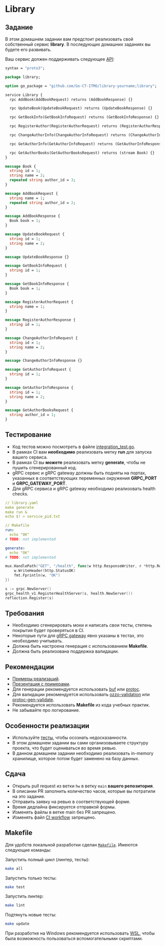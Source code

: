 # Library

## Задание
В этом домашнем задании вам предстоит реализовать свой собственный сервис **library**.
В последующих домашних заданиях вы будете его развивать.

Ваш сервис должен поддерживать следующее [API](./library.proto):

```protobuf
syntax = "proto3";

package library;

option go_package = "github.com/Go-CT-ITMO/library-yourname;library";

service Library {
  rpc AddBook(AddBookRequest) returns (AddBookResponse) {}

  rpc UpdateBook(UpdateBookRequest) returns (UpdateBookResponse) {}

  rpc GetBookInfo(GetBookInfoRequest) returns (GetBookInfoResponse) {}

  rpc RegisterAuthor(RegisterAuthorRequest) returns (RegisterAuthorResponse) {}

  rpc ChangeAuthorInfo(ChangeAuthorInfoRequest) returns (ChangeAuthorInfoResponse) {}

  rpc GetAuthorInfo(GetAuthorInfoRequest) returns (GetAuthorInfoResponse) {}

  rpc GetAuthorBooks(GetAuthorBooksRequest) returns (stream Book) {}
}

message Book {
  string id = 1;
  string name = 2;
  repeated string author_id = 3;
}

message AddBookRequest {
  string name = 1;
  repeated string author_id = 2;
}

message AddBookResponse {
  Book book = 1;
}

message UpdateBookRequest {
  string id = 1;
  string name = 2;
}

message UpdateBookResponse {}

message GetBookInfoRequest {
  string id = 1;
}

message GetBookInfoResponse {
  Book book = 1;
}

message RegisterAuthorRequest {
  string name = 1;
}

message RegisterAuthorResponse {
  string id = 1;
}

message ChangeAuthorInfoRequest {
  string id = 1;
  string name = 2;
}

message ChangeAuthorInfoResponse {}

message GetAuthorInfoRequest {
  string id = 1;
}

message GetAuthorInfoResponse {
  string id = 1;
  string name = 2;
}

message GetAuthorBooksRequest {
  string author_id = 1;
}
```

## Тестирование
* Код тестов можно посмотреть в файле [integration_test.go](./integration/integration_test.go).
* В рамках CI вам **необходимо** реализовать метку **run** для запуска вашего сервиса.
* В рамках CI вы **можете** реализовать метку **generate**, чтобы не пушить сгенерированный код.
* gRPC сервис и gRPC gateway должны быть подняты на портах, указанных в соответствующих переменных окружения **GRPC_PORT** и  **GRPC_GATEWAY_PORT**.
* Для gRPC сервиса и gRPC gateway необходимо реализовать health checks.

```yaml
// library.yaml
make generate
make run &
echo $! > service_pid.txt

// Makefile
run:
  echo "OK"
# TODO: not implemented

generate:
  echo "OK"
# TODO: not implemented
```

```go
mux.HandlePath("GET", "/health", func(w http.ResponseWriter, r *http.Request, pathParams map[string]string) {
    w.WriteHeader(http.StatusOK)
    fmt.Fprintln(w, "OK")
})

s := grpc.NewServer()
grpc_health_v1.RegisterHealthServer(s, health.NewServer())
reflection.Register(s)
```

## Требования
* Необходимо сгенерировать моки и написать свои тесты, степень покрытия будет проверяться в CI.
* Некоторые пути для [gRPC gateway](https://github.com/grpc-ecosystem/grpc-gateway) явно указаны в тестах, это необходимо учитывать.
* Должна быть настроена генерация с использованием **Makefile**.
* Должна быть реализована поддержка валидации.

## Рекомендации
* [Примеры реализаций](https://github.com/Go-CT-ITMO/lectures).
* [Презентация с примерами](https://docs.google.com/presentation/d/1OrPgiktRmxj6fzMUjSM8y3jmQZTMhV3fKSTHIf5WRLc/edit?usp=sharing).
* Для генерации рекомендуется использовать [buf](https://buf.build/explore) или [protoc](https://github.com/protocolbuffers/protobuf/releases).
* Для валидации рекомендуется использовать [ozzo-validation](https://github.com/go-ozzo/ozzo-validation) или [protoc-gen-validate](https://github.com/bufbuild/protoc-gen-validate).
* Рекомендуется использовать **Makefile** из кода учебных практик.
* Не забывайте про логирование.

## Особенности реализации
- Используйте [тесты](./integration/integration_test.go), чтобы осознать недосказанности.
- В этом домашнем задании вы сами организовываете структуру проекта, что будет оцениваться во время ревью.
- В данном домашнем задании необходимо реализовать in-memory хранилище, которое потом будет заменено на базу данных.

## Сдача
* Открыть pull request из ветки `hw` в ветку `main` **вашего репозитория**.
* В описании PR заполнить количество часов, которые вы потратили на это задание.
* Отправить заявку на ревью в соответствующей форме.
* Время дедлайна фиксируется отправкой формы.
* Изменять файлы в ветке main без PR запрещено.
* Изменять файл [CI workflow](./.github/workflows/library.yaml) запрещено.

## Makefile

Для удобств локальной разработки сделан [`Makefile`](Makefile). Имеются следующие команды:

Запустить полный цикл (линтер, тесты):

```bash 
make all
```

Запустить только тесты:

```bash
make test
``` 

Запустить линтер:

```bash
make lint
```

Подтянуть новые тесты:

```bash
make update
```

При разработке на Windows рекомендуется использовать [WSL](https://learn.microsoft.com/en-us/windows/wsl/install), чтобы
была возможность пользоваться вспомогательными скриптами.
